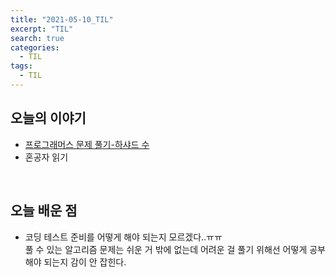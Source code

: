 ```yaml
---
title: "2021-05-10_TIL"
excerpt: "TIL"
search: true
categories: 
  - TIL
tags: 
  - TIL
---
```


## 오늘의 이야기

- [프로그래머스 문제 풀기-하샤드 수](https://devboryung.github.io/algorism/Programmers-10/) <br>
- 혼공자 읽기<br>


<br>

## 오늘 배운 점

- 코딩 테스트 준비를 어떻게 해야 되는지 모르겠다..ㅠㅠ<br>
풀 수 있는 알고리즘 문제는 쉬운 거 밖에 없는데 어려운 걸 풀기 위해선 어떻게 공부해야 되는지 감이 안 잡힌다.<br>



<br><br>


